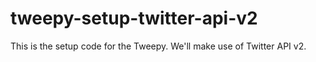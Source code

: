 # tweepy-setup-twitter-api-v2
This is the setup code for the Tweepy. We'll make use of Twitter API v2.
